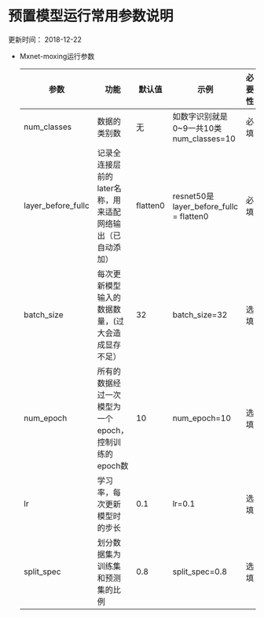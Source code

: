 # 预置模型运行常用参数说明

更新时间： 2018-12-22

- Mxnet-moxing运行参数

  | 参数               | 功能                                                      | 默认值   | 示例                                     | 必要性 |
  | ------------------ | --------------------------------------------------------- | -------- | ---------------------------------------- | ------ |
  | num_classes        | 数据的类别数                                              | 无       | 如数字识别就是0~9一共10类 num_classes=10 | 必填   |
  | layer_before_fullc | 记录全连接层前的later名称，用来适配网络输出（已自动添加） | flatten0 | resnet50是layer_before_fullc = flatten0  | 必填   |
  | batch_size         | 每次更新模型输入的数据数量，(过大会造成显存不足）         | 32       | batch_size=32                            | 选填   |
  | num_epoch          | 所有的数据经过一次模型为一个epoch，控制训练的epoch数      | 10       | num_epoch=10                             | 选填   |
  | lr                 | 学习率，每次更新模型时的步长                              | 0.1      | lr=0.1                                   | 选填   |
  | split_spec         | 划分数据集为训练集和预测集的比例                          | 0.8      | split_spec=0.8                           | 选填   |

​       